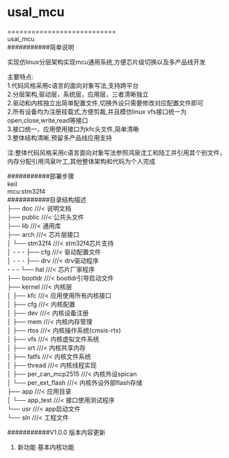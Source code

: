 # usal_mcu  
===========================  
usal_mcu  
###########简单说明  
  
实现仿linux分层架构实现mcu通用系统,方便芯片级切换以及多产品线开发  
  
主要特点:  
1.代码风格采用c语言的面向对象写法,支持跨平台  
2.分层架构,驱动层，系统层，应用层，三者清晰独立  
2.驱动和内核独立出简单配置文件,切换外设只需要修改对应配置文件即可  
2.所有设备均为注册挂载式,方便剪裁,并且模仿linux vfs接口统一为open,close,write,read等接口  
3.接口统一，应用使用接口为kfc头文件,简单清晰  
3.整体结构清晰,预留多产品线应用支持  
  
注:整体代码风格采用c语言面向对象写法参照鸿泉沈工和陆工并引用其个别文件，内存分配引用鸿泉叶工,其他整体架构和代码为个人完成  
  
###########部署步骤  
keil  
mcu:stm32f4  
###########目录结构描述  
├── doc					  	  ///< 说明文档  
├── public					  ///< 公共头文件  
├── lib					  	  ///< 通用库  
├── arch              ///< 芯片层接口  
│      └── stm32f4                         ///< stm32f4芯片支持  
│        -  -  - ├── cfg                         ///< 驱动配置文件  
│        -  -  - ├── drv                         ///< drv驱动程序  
         -  -  - └── hal                         ///< 芯片厂家程序  
├── bootldr					  ///< bootldr引导启动文件  
├── kernel					  ///< 内核层  
│      ├── kfc                         	///< 应用使用所有内核接口  
│      ├── cfg                         	///< 内核配置  
│      ├── dev                         	///< 内核设备注册  
│      ├── mem                         	///< 内核内存管理  
│      ├── rtos                         ///< 内核操作系统(cmsis-rtx)  
│      ├── vfs                         	///< 内核虚拟文件系统  
│      ├── srt                         	///< 内核共享内存  
│      ├── fatfs                        ///< 内核文件系统  
│      ├── thread                       ///< 内核线程实现  
│      ├── per_can_mcp2515              ///< 内核外设spican  
│      └── per_ext_flash                ///< 内核外设外部flash存储  
├── app             ///< 应用目录  
│      └── app_test                  		///< 接口使用测试程序  
└── usr						  ///< app启动文件  
└── sln					    ///< 工程文件  
  
  
###########V1.0.0 版本内容更新  
1. 新功能 基本内核功能  
  

